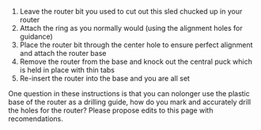 1. Leave the router bit you used to cut out this sled chucked up in your router
1. Attach the ring as you normally would (using the alignment holes for guidance)
1. Place the router bit through the center hole to ensure perfect alignment and attach the router base
1. Remove the router from the base and knock out the central puck which is held in place with thin tabs
1. Re-insert the router into the base and you are all set

One question in these instructions is that you can nolonger use the plastic base of the router as a drilling guide, how do you mark and accurately drill the holes for the router? Please propose edits to this page with recomendations.
